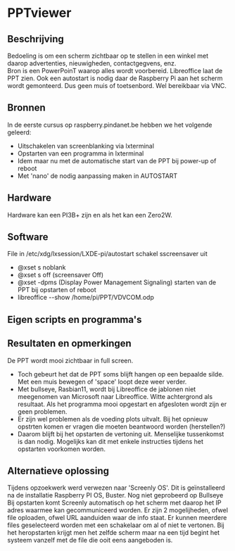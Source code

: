# PPTviewer
## Beschrijving
Bedoeling is om een scherm zichtbaar op te stellen in een winkel met daarop advertenties, nieuwigheden, contactgegvens, enz.  
Bron is een PowerPoinT waarop alles wordt voorbereid. Libreoffice laat de PPT zien. 
Ook een autostart is nodig daar de Raspberry Pi aan het scherm wordt gemonteerd. Dus geen muis of toetsenbord. Wel bereikbaar via VNC.
## Bronnen
In de eerste cursus op raspberry.pindanet.be hebben we het volgende geleerd:
- Uitschakelen van screenblanking via lxterminal
- Opstarten van een programma in lxterminal 
- Idem maar nu met de automatische start van de PPT bij power-up of reboot 
- Met 'nano' de nodig aanpassing maken in AUTOSTART 
## Hardware
Hardware kan een PI3B+ zijn en als het kan een Zero2W.
## Software
File in /etc/xdg/lxsession/LXDE-pi/autostart
schakel sscreensaver uit
- @xset s noblank 
- @xset s off (screensaver Off)
- @xset -dpms (Display Power Management Signaling)
starten van de PPT bij opstarten of reboot
- libreoffice --show /home/pi/PPT/VDVCOM.odp
## Eigen scripts en programma's

## Resultaten en opmerkingen
De PPT wordt mooi zichtbaar in full screen. 
- Toch gebeurt het dat de PPT soms blijft hangen op een bepaalde silde. Met een muis bewegen of 'space' loopt deze weer verder.
- Met bullseye, Rasbian11, wordt bij Libreoffice de jablonen niet meegenomen van Microsoft naar Libreoffice. Witte achtergrond als resultaat.
Als het programma mooi opgestart en afgesloten wordt zijn er geen problemen.
- Er zijn wel problemen als de voeding plots uitvalt. Bij het opnieuw opstrten komen er vragen die moeten beantwoord worden (herstellen?)
- Daarom blijft bij het opstarten de vertoning uit. Menselijke tussenkomst is dan nodig. Mogelijks kan dit met enkele instructies tijdens het opstarten voorkomen worden.  
## Alternatieve oplossing
Tijdens opzoekwerk werd verwezen naar 'Screenly OS'. Dit is geïnstalleerd na de installatie Raspberry PI OS, Buster. Nog niet geprobeerd op Bullseye 
Bij opstarten komt Screenly automatisch op het scherm met daarop het IP adres waarmee kan gecommuniceerd worden.
Er zijn 2 mogelijheden, ofwel file oploaden, ofwel URL aanduiden waar de info staat. Er kunnen meerdere files geselecteerd worden met een schakelaar om al of niet te vertonen.
Bij het heropstarten krijgt men het zelfde scherm maar na een tijd begint het systeem vanzelf met de file die ooit eens aangeboden is.
